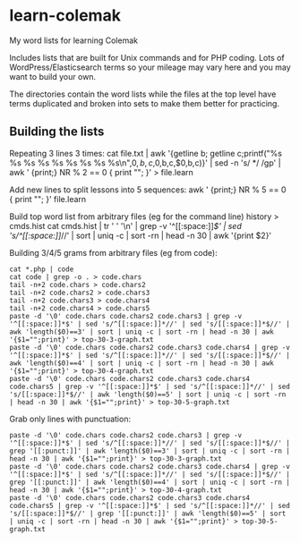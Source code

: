# learn-colemak
My word lists for learning Colemak

Includes lists that are built for Unix commands and for PHP coding. Lots of WordPress/Elasticsearch terms so your mileage may vary here and you may want to build your own.

The directories contain the word lists while the files at the top level have terms duplicated and broken into sets to make them better for practicing.

## Building the lists

Repeating 3 lines 3 times:
cat file.txt | awk '{getline b; getline c;printf("%s %s %s %s %s %s %s %s %s\n",$0,b,c,$0,b,c,$0,b,c)}' | sed -n 's/  */ /gp' | awk ' {print;} NR % 2 == 0 { print ""; }' > file.learn

Add new lines to split lessons into 5 sequences:
awk ' {print;} NR % 5 == 0 { print ""; }' file.learn


Build top word list from arbitrary files (eg for the command line)
history > cmds.hist
cat cmds.hist | tr ' ' '\n' | grep -v '^[[:space:]]*$' | sed 's/^[[:space:]]*//' | sort | uniq -c | sort -rn | head -n 30 | awk '{print $2}'

Building 3/4/5 grams from arbitrary files (eg from code):
```
cat *.php | code
cat code | grep -o . > code.chars
tail -n+2 code.chars > code.chars2
tail -n+2 code.chars2 > code.chars3
tail -n+2 code.chars3 > code.chars4
tail -n+2 code.chars4 > code.chars5
paste -d '\0' code.chars code.chars2 code.chars3 | grep -v '^[[:space:]]*$' | sed 's/^[[:space:]]*//' | sed 's/[[:space:]]*$//' | awk 'length($0)==3' | sort | uniq -c | sort -rn | head -n 30 | awk '{$1="";print}' > top-30-3-graph.txt
paste -d '\0' code.chars code.chars2 code.chars3 code.chars4 | grep -v '^[[:space:]]*$' | sed 's/^[[:space:]]*//' | sed 's/[[:space:]]*$//' | awk 'length($0)==4' | sort | uniq -c | sort -rn | head -n 30 | awk '{$1="";print}' > top-30-4-graph.txt
paste -d '\0' code.chars code.chars2 code.chars3 code.chars4 code.chars5 | grep -v '^[[:space:]]*$' | sed 's/^[[:space:]]*//' | sed 's/[[:space:]]*$//' | awk 'length($0)==5' | sort | uniq -c | sort -rn | head -n 30 | awk '{$1="";print}' > top-30-5-graph.txt
```

Grab only lines with punctuation:
```
paste -d '\0' code.chars code.chars2 code.chars3 | grep -v '^[[:space:]]*$' | sed 's/^[[:space:]]*//' | sed 's/[[:space:]]*$//' | grep '[[:punct:]]' | awk 'length($0)==3' | sort | uniq -c | sort -rn | head -n 30 | awk '{$1="";print}' > top-30-3-graph.txt
paste -d '\0' code.chars code.chars2 code.chars3 code.chars4 | grep -v '^[[:space:]]*$' | sed 's/^[[:space:]]*//' | sed 's/[[:space:]]*$//' | grep '[[:punct:]]' | awk 'length($0)==4' | sort | uniq -c | sort -rn | head -n 30 | awk '{$1="";print}' > top-30-4-graph.txt
paste -d '\0' code.chars code.chars2 code.chars3 code.chars4 code.chars5 | grep -v '^[[:space:]]*$' | sed 's/^[[:space:]]*//' | sed 's/[[:space:]]*$//' | grep '[[:punct:]]' | awk 'length($0)==5' | sort | uniq -c | sort -rn | head -n 30 | awk '{$1="";print}' > top-30-5-graph.txt
```

